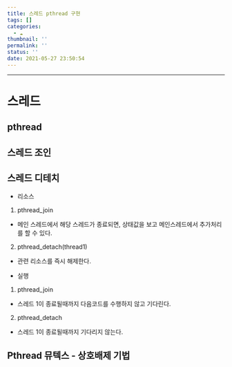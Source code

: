```yaml
---
title: 스레드 pthread 구현
tags: []
categories:
  - ☁️
thumbnail: ''
permalink: ''
status: ''
date: 2021-05-27 23:50:54
---
```


<!-- excerpt -->
<!-- toc -->

---

# 스레드

## pthread

## 스레드 조인

## 스레드 디테치

* 리소스
 1. pthread_join
  - 메인 스레드에서 해당 스레드가 종료되면, 상태값을 보고 메인스레드에서 추가처리를 할 수 있다.
 2. pthread_detach(thread1)
  - 관련 리소스를 즉시 해제한다.
  
* 실행
 1. pthread_join
  - 스레드 1이 종료될때까지 다음코드를 수행하지 않고 기다린다.
 2. pthread_detach
  - 스레드 1이 종료될때까지 기다리지 않는다.

## Pthread 뮤텍스 - 상호배제 기법


